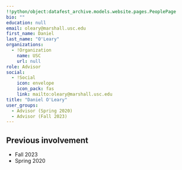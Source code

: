 ```yaml
---
!!python/object:datafest_archive.models.website.pages.PeoplePage
bio: ""
education: null
email: oleary@marshall.usc.edu
first_name: Daniel
last_name: "O'Leary"
organizations:
  - !Organization
    name: USC
    url: null
role: Advisor
social:
  - !Social
    icon: envelope
    icon_pack: fas
    link: mailto:oleary@marshall.usc.edu
title: "Daniel O'Leary"
user_groups:
  - Advisor (Spring 2020)
  - Advisor (Fall 2023)
---
```


## Previous involvement

- Fall 2023
- Spring 2020
